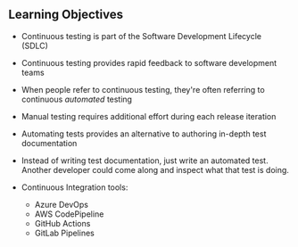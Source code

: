 ## Learning Objectives

* Continuous testing is part of the Software Development Lifecycle (SDLC)

* Continuous testing provides rapid feedback to software development teams
* When people refer to continuous testing, they're often referring to continuous *automated* testing

* Manual testing requires additional effort during each release iteration
* Automating tests provides an alternative to authoring in-depth test documentation
* Instead of writing test documentation, just write an automated test. Another developer could come along and inspect what that test is doing.

* Continuous Integration tools:
    * Azure DevOps
    * AWS CodePipeline
    * GitHub Actions
    * GitLab Pipelines
